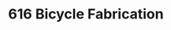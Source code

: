 ---
layout: card
category: [maker, physical]
image: /img/makers/616.png
title: 616 Bicycle Fabrication
homepage: http://616fab.com/
---